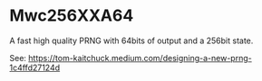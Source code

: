 # Mwc256XXA64
A fast high quality PRNG with 64bits of output and a 256bit state.

See: https://tom-kaitchuck.medium.com/designing-a-new-prng-1c4ffd27124d
